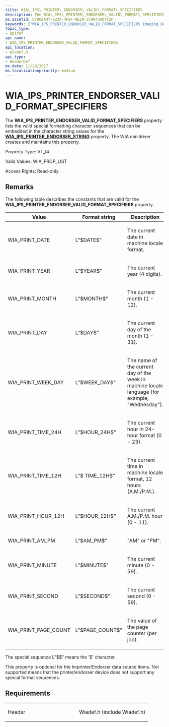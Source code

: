 ```yaml
---
title: WIA\_IPS\_PRINTER\_ENDORSER\_VALID\_FORMAT\_SPECIFIERS
description: The WIA\_IPS\_PRINTER\_ENDORSER\_VALID\_FORMAT\_SPECIFIERS property lists the valid special formatting character sequences that can be embedded in the character string values for the WIA\_IPS\_PRINTER\_ENDORSER\_STRING property.
ms.assetid: D7D6BA47-623A-4F8F-9E29-2C9043AD4C2F
keywords: ["WIA_IPS_PRINTER_ENDORSER_VALID_FORMAT_SPECIFIERS Imaging Devices"]
topic_type:
- apiref
api_name:
- WIA_IPS_PRINTER_ENDORSER_VALID_FORMAT_SPECIFIERS
api_location:
- Wiadef.h
api_type:
- HeaderDef
ms.date: 11/28/2017
ms.localizationpriority: medium
---
```


# WIA\_IPS\_PRINTER\_ENDORSER\_VALID\_FORMAT\_SPECIFIERS


The **WIA\_IPS\_PRINTER\_ENDORSER\_VALID\_FORMAT\_SPECIFIERS** property lists the valid special formatting character sequences that can be embedded in the character string values for the [**WIA\_IPS\_PRINTER\_ENDORSER\_STRING**](wia-ips-printer-endorser-string.md) property. The WIA minidriver creates and maintains this property.




Property Type: VT\_I4

Valid Values: WIA\_PROP\_LIST

Access Rights: Read-only

Remarks
-------

The following table describes the constants that are valid for the **WIA\_IPS\_PRINTER\_ENDORSER\_VALID\_FORMAT\_SPECIFIERS** property.

<table>
<colgroup>
<col width="33%" />
<col width="33%" />
<col width="33%" />
</colgroup>
<thead>
<tr class="header">
<th>Value</th>
<th>Format string</th>
<th>Description</th>
</tr>
</thead>
<tbody>
<tr class="odd">
<td><p>WIA_PRINT_DATE</p></td>
<td><p>L&quot;$DATE$&quot;</p></td>
<td><p>The current date in machine locale format.</p></td>
</tr>
<tr class="even">
<td><p>WIA_PRINT_YEAR</p></td>
<td><p>L&quot;$YEAR$&quot;</p></td>
<td><p>The current year (4 digits).</p></td>
</tr>
<tr class="odd">
<td><p>WIA_PRINT_MONTH</p></td>
<td><p>L&quot;$MONTH$&quot;</p></td>
<td><p>The current month (1 - 12).</p></td>
</tr>
<tr class="even">
<td><p>WIA_PRINT_DAY</p></td>
<td><p>L&quot;$DAY$&quot;</p></td>
<td><p>The current day of the month (1 - 31).</p></td>
</tr>
<tr class="odd">
<td><p>WIA_PRINT_WEEK_DAY</p></td>
<td><p>L&quot;$WEEK_DAY$&quot;</p></td>
<td><p>The name of the current day of the week in machine locale language (for example, &quot;Wednesday&quot;).</p></td>
</tr>
<tr class="even">
<td><p>WIA_PRINT_TIME_24H</p></td>
<td><p>L&quot;$HOUR_24H$&quot;</p></td>
<td><p>The current hour in 24-hour format (0 - 23).</p></td>
</tr>
<tr class="odd">
<td><p>WIA_PRINT_TIME_12H</p></td>
<td><p>L&quot;$ TIME_12H$&quot;</p></td>
<td><p>The current time in machine locale format, 12 hours (A.M./P.M.).</p></td>
</tr>
<tr class="even">
<td><p>WIA_PRINT_HOUR_12H</p></td>
<td><p>L&quot;$HOUR_12H$&quot;</p></td>
<td><p>The current A.M./P.M. hour (0 - 11).</p></td>
</tr>
<tr class="odd">
<td><p>WIA_PRINT_AM_PM</p></td>
<td><p>L&quot;$AM_PM$&quot;</p></td>
<td><p>&quot;AM&quot; or &quot;PM&quot;.</p></td>
</tr>
<tr class="even">
<td><p>WIA_PRINT_MINUTE</p></td>
<td><p>L&quot;$MINUTE$&quot;</p></td>
<td><p>The current minute (0 - 59).</p></td>
</tr>
<tr class="odd">
<td><p>WIA_PRINT_SECOND</p></td>
<td><p>L&quot;$SECOND$&quot;</p></td>
<td><p>The current second (0 - 59).</p></td>
</tr>
<tr class="even">
<td><p>WIA_PRINT_PAGE_COUNT</p></td>
<td><p>L&quot;$PAGE_COUNT$&quot;</p></td>
<td><p>The value of the page counter (per job).</p></td>
</tr>
</tbody>
</table>

 

The special sequence L"$$" means the '$' character.

This property is optional for the Imprinter/Endorser data source items. Not supported means that the printer/endorser device does not support any special format sequences.

Requirements
------------

<table>
<colgroup>
<col width="50%" />
<col width="50%" />
</colgroup>
<tbody>
<tr class="odd">
<td><p>Header</p></td>
<td>Wiadef.h (include Wiadef.h)</td>
</tr>
</tbody>
</table>

 

 





